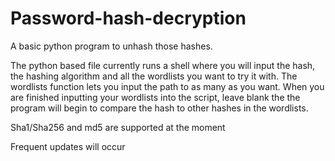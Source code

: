 # Password-hash-decryption
A basic python program to unhash those hashes.

The python based file currently runs a shell where you will input the hash, the hashing algorithm and all the wordlists you want to try it with.
The wordlists function lets you input the path to as many as you want.
When you are finished inputting your wordlists into the script, leave blank the the program will begin to compare the hash to other hashes in the wordlists.

Sha1/Sha256 and md5 are supported at the moment

Frequent updates will occur
